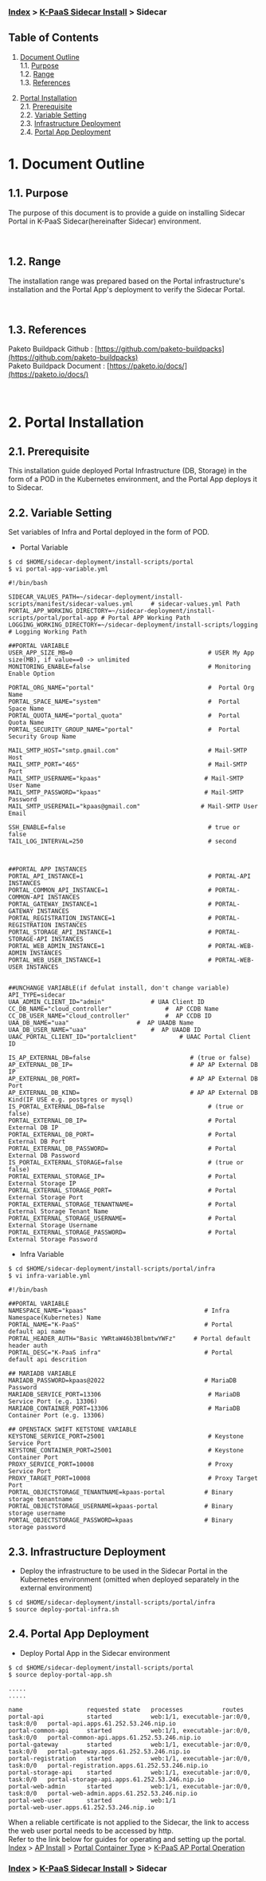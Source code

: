 ### [Index](https://github.com/K-PaaS/Guide-eng/blob/master/README.md) > [K-PaaS Sidecar Install](./README.md) > Sidecar

## Table of Contents

1. [Document Outline](#1)  
  1.1. [Purpose](#1.1)  
  1.2. [Range](#1.2)  
  1.3. [References](#1.3)  

2. [Portal Installation](#2)  
  2.1. [Prerequisite](#2.1)  
  2.2. [Variable Setting](#2.2)  
  2.3. [Infrastructure Deployment](#2.3)  
  2.4. [Portal App Deployment](#2.4)  

# <div id='1'> 1. Document Outline
## <div id='1.1'> 1.1. Purpose
The purpose of this document is to provide a guide on installing Sidecar Portal in K-PaaS Sidecar(hereinafter Sidecar) environment.

<br>

## <div id='1.2'> 1.2. Range
The installation range was prepared based on the Portal infrastructure's installation and the Portal App's deployment to verify the Sidecar Portal.  

<br>


## <div id='1.3'> 1.3. References
Paketo Buildpack Github : [https://github.com/paketo-buildpacks](https://github.com/paketo-buildpacks)  
Paketo Buildpack Document : [https://paketo.io/docs/](https://paketo.io/docs/)  

<br>


# <div id='2'> 2. Portal Installation
## <div id='2.1'> 2.1. Prerequisite
This installation guide deployed Portal Infrastructure (DB, Storage) in the form of a POD in the Kubernetes environment, and the Portal App deploys it to Sidecar.
<br>

## <div id='2.2'> 2.2. Variable Setting  
Set variables of Infra and Portal deployed in the form of POD.
- Portal Variable
```
$ cd $HOME/sidecar-deployment/install-scripts/portal
$ vi portal-app-variable.yml

#!/bin/bash

SIDECAR_VALUES_PATH=~/sidecar-deployment/install-scripts/manifest/sidecar-values.yml     # sidecar-values.yml Path
PORTAL_APP_WORKING_DIRECTORY=~/sidecar-deployment/install-scripts/portal/portal-app # Portal APP Working Path
LOGGING_WORKING_DIRECTORY=~/sidecar-deployment/install-scripts/logging     # Logging Working Path

##PORTAL VARIABLE
USER_APP_SIZE_MB=0                                      # USER My App size(MB), if value==0 -> unlimited
MONITORING_ENABLE=false                                 # Monitoring Enable Option

PORTAL_ORG_NAME="portal"                                #  Portal Org Name
PORTAL_SPACE_NAME="system"                              #  Portal Space Name
PORTAL_QUOTA_NAME="portal_quota"                        #  Portal Quota Name
PORTAL_SECURITY_GROUP_NAME="portal"                     #  Portal Security Group Name

MAIL_SMTP_HOST="smtp.gmail.com"                         # Mail-SMTP Host
MAIL_SMTP_PORT="465"                                    # Mail-SMTP Port
MAIL_SMTP_USERNAME="kpaas"                             # Mail-SMTP User Name
MAIL_SMTP_PASSWORD="kpaas"                             # Mail-SMTP Password
MAIL_SMTP_USEREMAIL="kpaas@gmail.com"                 # Mail-SMTP User Email

SSH_ENABLE=false                                        # true or false
TAIL_LOG_INTERVAL=250                                   # second



##PORTAL APP INSTANCES
PORTAL_API_INSTANCE=1                                   # PORTAL-API INSTANCES
PORTAL_COMMON_API_INSTANCE=1                            # PORTAL-COMMON-API INSTANCES
PORTAL_GATEWAY_INSTANCE=1                               # PORTAL-GATEWAY INSTANCES
PORTAL_REGISTRATION_INSTANCE=1                          # PORTAL-REGISTRATION INSTANCES
PORTAL_STORAGE_API_INSTANCE=1                           # PORTAL-STORAGE-API INSTANCES
PORTAL_WEB_ADMIN_INSTANCE=1                             # PORTAL-WEB-ADMIN INSTANCES
PORTAL_WEB_USER_INSTANCE=1                              # PORTAL-WEB-USER INSTANCES


##UNCHANGE VARIABLE(if defulat install, don't change variable)
API_TYPE=sidecar
UAA_ADMIN_CLIENT_ID="admin"				# UAA Client ID
CC_DB_NAME="cloud_controller"				#  AP CCDB Name
CC_DB_USER_NAME="cloud_controller"			#  AP CCDB ID
UAA_DB_NAME="uaa"					#  AP UAADB Name
UAA_DB_USER_NAME="uaa"					#  AP UAADB ID
UAAC_PORTAL_CLIENT_ID="portalclient"			# UAAC Portal Client ID

IS_AP_EXTERNAL_DB=false                            # (true or false)
AP_EXTERNAL_DB_IP=                                 # AP AP External DB IP
AP_EXTERNAL_DB_PORT=                               # AP AP External DB Port
AP_EXTERNAL_DB_KIND=                               # AP AP External DB Kind(IF USE e.g. postgres or mysql)
IS_PORTAL_EXTERNAL_DB=false                             # (true or false)
PORTAL_EXTERNAL_DB_IP=                                  # Portal External DB IP
PORTAL_EXTERNAL_DB_PORT=                                # Portal External DB Port
PORTAL_EXTERNAL_DB_PASSWORD=                            # Portal External DB Password
IS_PORTAL_EXTERNAL_STORAGE=false                        # (true or false)
PORTAL_EXTERNAL_STORAGE_IP=                             # Portal External Storage IP
PORTAL_EXTERNAL_STORAGE_PORT=                           # Portal External Storage Port
PORTAL_EXTERNAL_STORAGE_TENANTNAME=                     # Portal External Storage Tenant Name
PORTAL_EXTERNAL_STORAGE_USERNAME=                       # Portal External Storage Username
PORTAL_EXTERNAL_STORAGE_PASSWORD=                       # Portal External Storage Password
```
- Infra Variable
```
$ cd $HOME/sidecar-deployment/install-scripts/portal/infra
$ vi infra-variable.yml

#!/bin/bash

##PORTAL VARIABLE
NAMESPACE_NAME="kpaas"                                 # Infra Namespace(Kubernetes) Name
PORTAL_NAME="K-PaaS"                                   # Portal default api name
PORTAL_HEADER_AUTH="Basic YWRtaW46b3BlbmtwYWFz"     # Portal default header auth
PORTAL_DESC="K-PaaS infra"                             # Portal default api descrition 

## MARIADB VARIABLE
MARIADB_PASSWORD=kpaas@2022                            # MariaDB Password
MARIADB_SERVICE_PORT=13306                              # MariaDB Service Port (e.g. 13306)
MARIADB_CONTAINER_PORT=13306                            # MariaDB Container Port (e.g. 13306)

## OPENSTACK SWIFT KETSTONE VARIABLE
KEYSTONE_SERVICE_PORT=25001                             # Keystone Service Port
KEYSTONE_CONTAINER_PORT=25001                           # Keystone Container Port
PROXY_SERVICE_PORT=10008                                # Proxy Service Port
PROXY_TARGET_PORT=10008                                 # Proxy Target Port
PORTAL_OBJECTSTORAGE_TENANTNAME=kpaas-portal           # Binary storage tenantname
PORTAL_OBJECTSTORAGE_USERNAME=kpaas-portal             # Binary storage username
PORTAL_OBJECTSTORAGE_PASSWORD=kpaas                    # Binary storage password
```

## <div id='2.3'> 2.3. Infrastructure Deployment   
- Deploy the infrastructure to be used in the Sidecar Portal in the Kubernetes environment (omitted when deployed separately in the external environment) 
```
$ cd $HOME/sidecar-deployment/install-scripts/portal/infra
$ source deploy-portal-infra.sh
```

## <div id='2.4'> 2.4. Portal App Deployment   
- Deploy Portal App in the Sidecar environment
```
$ cd $HOME/sidecar-deployment/install-scripts/portal
$ source deploy-portal-app.sh

.....
.....

name                  requested state   processes           routes
portal-api            started           web:1/1, executable-jar:0/0, task:0/0   portal-api.apps.61.252.53.246.nip.io
portal-common-api     started           web:1/1, executable-jar:0/0, task:0/0   portal-common-api.apps.61.252.53.246.nip.io
portal-gateway        started           web:1/1, executable-jar:0/0, task:0/0   portal-gateway.apps.61.252.53.246.nip.io
portal-registration   started           web:1/1, executable-jar:0/0, task:0/0   portal-registration.apps.61.252.53.246.nip.io
portal-storage-api    started           web:1/1, executable-jar:0/0, task:0/0   portal-storage-api.apps.61.252.53.246.nip.io
portal-web-admin      started           web:1/1, executable-jar:0/0, task:0/0   portal-web-admin.apps.61.252.53.246.nip.io
portal-web-user       started           web:1/1                                 portal-web-user.apps.61.252.53.246.nip.io
```

When a reliable certificate is not applied to the Sidecar, the link to access the web user portal needs to be accessed by http.  
Refer to the link below for guides for operating and setting up the portal.  
[Index](https://github.com/K-PaaS/Guide-eng/blob/master/README.md) > [AP Install](https://github.com/K-PaaS/application-platform-guide-eng/blob/master/install/README.md) > [Portal Container Type](https://github.com/K-PaaS/application-platform-guide-eng/blob/master/install/portal/container_type.md) > [K-PaaS AP Portal Operation](https://github.com/K-PaaS/application-platform-guide-eng/blob/master/install/portal/container_type.md#4)

### [Index](https://github.com/K-PaaS/Guide-eng/blob/master/README.md) > [K-PaaS Sidecar Install](./README.md) > Sidecar